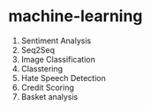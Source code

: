 # machine-learning

1. Sentiment Analysis
2. Seq2Seq
3. Image Classification
4. Classtering
5. Hate Speech Detection
6. Credit Scoring
7. Basket analysis
